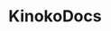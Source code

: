 ---
layout: home

title: KinokoDocs
titleTemplate: 个人在互联网上的各种收藏

hero:
  name: KinokoDocs
  text: Kinoko的收藏清单
  tagline: 个人使用，资源来自于互联网，仅供学习
  image:
    src: https://image.hananoryu.cn/images/img_snowmiku.webp
    alt: KinokoDocs
  actions:
    - theme: brand
      text: 关于
      link: /about/site
    - theme: alt
      text: 在 GitHub 上查看
      link: https://github.com/HanaNoryu/KinokoDocs

features:
  - icon: 💡
    title: 个人收集仓库
    details: 包含各种网上收集的文章，代码等
  - icon: 📦
    title: 仅供学习使用
    details: 仅供个人的学习，请勿用于实际生产项目
  - icon: 🛠️
    title: 按需引入
    details: 直接支持按需引入无需配置任何插件。
---